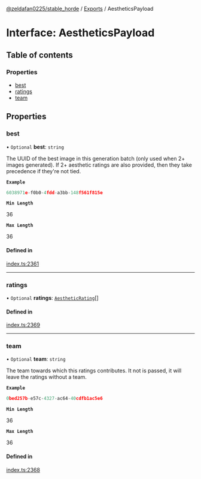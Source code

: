 [@zeldafan0225/stable_horde](../README.md) / [Exports](../modules.md) / AestheticsPayload

# Interface: AestheticsPayload

## Table of contents

### Properties

- [best](AestheticsPayload.md#best)
- [ratings](AestheticsPayload.md#ratings)
- [team](AestheticsPayload.md#team)

## Properties

### best

• `Optional` **best**: `string`

The UUID of the best image in this generation batch (only used when 2+ images generated). If 2+ aesthetic ratings are also provided, then they take precedence if they're not tied.

**`Example`**

```ts
6038971e-f0b0-4fdd-a3bb-148f561f815e
```

**`Min Length`**

36

**`Max Length`**

36

#### Defined in

[index.ts:2361](https://github.com/ZeldaFan0225/stable_horde/blob/bf3b9d2/index.ts#L2361)

___

### ratings

• `Optional` **ratings**: [`AestheticRating`](AestheticRating.md)[]

#### Defined in

[index.ts:2369](https://github.com/ZeldaFan0225/stable_horde/blob/bf3b9d2/index.ts#L2369)

___

### team

• `Optional` **team**: `string`

The team towards which this ratings contributes. It not is passed, it will leave the ratings without a team.

**`Example`**

```ts
0bed257b-e57c-4327-ac64-40cdfb1ac5e6
```

**`Min Length`**

36

**`Max Length`**

36

#### Defined in

[index.ts:2368](https://github.com/ZeldaFan0225/stable_horde/blob/bf3b9d2/index.ts#L2368)
